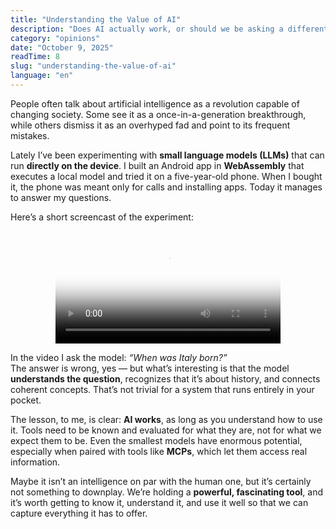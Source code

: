 ```yaml
---
title: "Understanding the Value of AI"
description: "Does AI actually work, or should we be asking a different question?"
category: "opinions"
date: "October 9, 2025"
readTime: 8
slug: "understanding-the-value-of-ai"
language: "en"
---
```


People often talk about artificial intelligence as a revolution capable of changing society. Some see it as a once-in-a-generation breakthrough, while others dismiss it as an overhyped fad and point to its frequent mistakes.

Lately I’ve been experimenting with **small language models (LLMs)** that can run **directly on the device**. I built an Android app in **WebAssembly** that executes a local model and tried it on a five-year-old phone. When I bought it, the phone was meant only for calls and installing apps. Today it manages to answer my questions.

Here’s a short screencast of the experiment:

<video src="/videos/llm-wasm.mp4" poster="/videos/llm-wasm.png" controls style="max-width: 360px; width: 100%; height: auto; display: block; margin: 0 auto;"></video>

In the video I ask the model: *“When was Italy born?”*  
The answer is wrong, yes — but what’s interesting is that the model **understands the question**, recognizes that it’s about history, and connects coherent concepts. That’s not trivial for a system that runs entirely in your pocket.

The lesson, to me, is clear: **AI works**, as long as you understand how to use it. Tools need to be known and evaluated for what they are, not for what we expect them to be. Even the smallest models have enormous potential, especially when paired with tools like **MCPs**, which let them access real information.

Maybe it isn’t an intelligence on par with the human one, but it’s certainly not something to downplay. We’re holding a **powerful, fascinating tool**, and it’s worth getting to know it, understand it, and use it well so that we can capture everything it has to offer.
